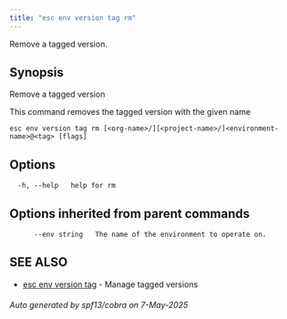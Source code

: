 ```yaml
---
title: "esc env version tag rm"
---
```




Remove a tagged version.

## Synopsis

Remove a tagged version

This command removes the tagged version with the given name

```
esc env version tag rm [<org-name>/][<project-name>/]<environment-name>@<tag> [flags]
```

## Options

```
  -h, --help   help for rm
```

## Options inherited from parent commands

```
      --env string   The name of the environment to operate on.
```

## SEE ALSO

* [esc env version tag](/docs/esc/cli/commands/esc_env_version_tag/)	 - Manage tagged versions

###### Auto generated by spf13/cobra on 7-May-2025
